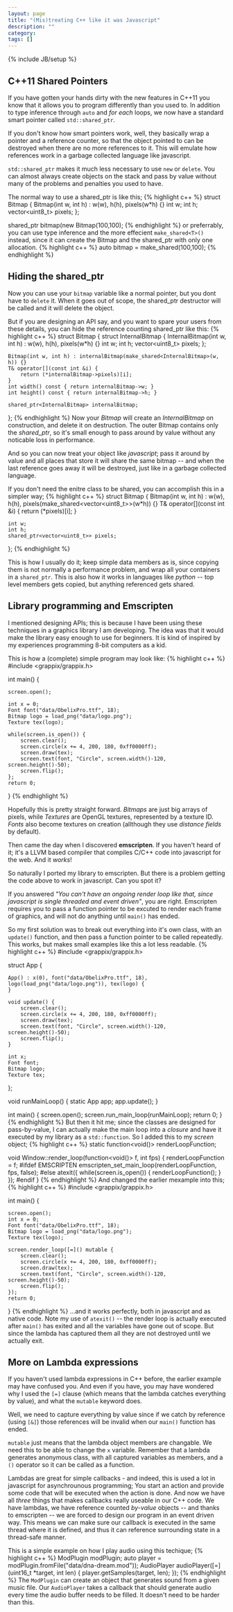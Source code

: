 ```yaml
---
layout: page
title: "(Mis)treating C++ like it was Javascript"
description: ""
category: 
tags: []
---
```

{% include JB/setup %}

C++11 Shared Pointers
---------------------
If you have gotten your hands dirty with the new features in C++11 you know that it allows you to
program differently than you used to. In addition to type inference through `auto` and *for each*
loops, we now have a standard smart pointer called `std::shared_ptr`.

If you don't know how smart pointers work, well, they basically wrap a pointer and a reference
counter, so that the object pointed to can be destroyed when there are no more references to it.
This will emulate how references work in a garbage collected language like javascript.

`std::shared_ptr` makes it much less necessary to use `new` or `delete`. You can almost always create objects on the stack and
pass by value without many of the problems and penalties you used to have.

The normal way to use a shared_ptr is like this;
{% highlight c++ %}
struct Bitmap {
    Bitmap(int w, int h) : w(w), h(h), pixels(w*h) {}
    int w;
    int h;
    vector<uint8_t> pixels;
};

shared_ptr<Bitmap> bitmap(new Bitmap(100,100);
{% endhighlight %}
or preferrably, you can use type inference and the more effecient `make_shared<T>()` instead, 
since it can create the Bitmap and the shared_ptr with only one allocation.
{% highlight c++ %}
auto bitmap = make_shared<Bitmap>(100,100);
{% endhighlight %}

Hiding the shared_ptr
---------------------
Now you can use your `bitmap` variable like a normal pointer, but you dont have to `delete` it.
When it goes out of scope, the shared_ptr destructor will be called and it will delete the object.

But if you are designing an API say, and you want to spare your users from these details, you
can hide the reference counting shared_ptr like this:
{% highlight c++ %}
struct Bitmap {
    struct InternalBitmap {
        InternalBitmap(int w, int h) : w(w), h(h), pixels(w*h) {}
        int w;
        int h;
        vector<uint8_t> pixels;
    };

    Bitmap(int w, int h) : internalBitmap(make_shared<InternalBitmap>(w, h)) {}
    T& operator[](const int &i) { 
        return (*internalBitmap->pixels)[i];
    }
    int width() const { return internalBitmap->w; }
    int height() const { return internalBitmap->h; }

    shared_ptr<InternalBitmap> internalBitmap;
};
{% endhighlight %}
Now your *Bitmap* will create an *InternalBitmap* on construction, and delete it on destruction.
The outer Bitmap contains only the *shared_ptr*, so it's small enough to pass around by value
without any noticable loss in performance.

And so you can now treat your object like *javascript*; pass it around by value and all
places that store it will share the same bitmap -- and when the last reference goes away
it will be destroyed, just like in a garbage collected language.

If you don't need the enitre class to be shared, you can accomplish this in a simpler way;
{% highlight c++ %}
struct Bitmap {
    Bitmap(int w, int h) : w(w), h(h), pixels(make_shared<vector<uint8_t>>(w*h)) {}
    T& operator[](const int &i) { 
        return (*pixels)[i];
    }

    int w;
    int h;
    shared_ptr<vector<uint8_t>> pixels;
};
{% endhighlight %}

This is how I usually do it; keep simple data members as is, since  copying them is
not normally a performance problem, and wrap all your containers in a `shared_ptr`. This is
also how it works in languages like *python* -- top level members gets copied, but anything
referenced gets shared.

Library programming and Emscripten
----------------------------------

I mentioned designing APIs; this is because I have been using these techniques in a graphics
library I am developing. The idea was
that it would make the library easy enough to use for beginners. It is kind of inspired by
my experiences programming 8-bit computers as a kid. 

This is how a (complete) simple program may look like:
{% highlight c++ %}
#include <grappix/grappix.h>

int main() {

    screen.open();

    int x = 0;
    Font font("data/ObelixPro.ttf", 18);
    Bitmap logo = load_png("data/logo.png");
    Texture tex(logo);

    while(screen.is_open()) {
        screen.clear();
        screen.circle(x += 4, 200, 180, 0xff0000ff);
        screen.draw(tex);
        screen.text(font, "Circle", screen.width()-120, screen.height()-50);
        screen.flip();
    };
    return 0;
}
{% endhighlight %}

Hopefully this is pretty straight forward. *Bitmaps* are just big arrays of pixels, while *Textures* are OpenGL textures,
represented by a texture ID. *Fonts* also become textures on creation (allthough they use *distance fields* by default).

Then came the day when I discovered **emscripten**. If you haven't heard of it; it's a LLVM based compiler
that compiles C/C++ code into javascript for the web. And it *works*!

So naturally I ported my library to emscripten. But there is a problem getting the code above to work in javascript.
Can you spot it?

If you answered *"You can't have an ongoing render loop like that, since javascript is single threaded and event driven"*, 
you are right. Emscripten requires you to pass a function pointer to be excuted to render each frame of graphics, and will
not do anything until `main()` has ended.

So my first solution was to break out everything into it's own class, with an `update()` function, and then pass a function
pointer to be called repeatedly. This works, but makes small examples like this a lot less readable. 
{% highlight c++ %}
#include <grappix/grappix.h>

struct App {

    App() : x(0), font("data/ObelixPro.ttf", 18), logo(load_png("data/logo.png")), tex(logo) {
    }

    void update() {
        screen.clear();
        screen.circle(x += 4, 200, 180, 0xff0000ff);
        screen.draw(tex);
        screen.text(font, "Circle", screen.width()-120, screen.height()-50);
        screen.flip();
    }

    int x;
    Font font;
    Bitmap logo;
    Texture tex;
};

void runMainLoop() {
    static App app;
    app.update();
}

int main() {
    screen.open();
    screen.run_main_loop(runMainLoop);
    return 0;
}
{% endhighlight %}
But then it hit me; since the classes are designed for pass-by-value, I can
actually make the main loop into a _closure_ and have it executed by my library as a `std::function`. So I added this to my *screen*
object;
{% highlight c++ %}
static function<void()> renderLoopFunction;

void Window::render_loop(function<void()> f, int fps) {
    renderLoopFunction = f;
#ifdef EMSCRIPTEN
    emscripten_set_main_loop(renderLoopFunction, fps, false);
#else
    atexit([](){
        while(screen.is_open()) {
            renderLoopFunction();
        }
    });
#endif
}
{% endhighlight %}
And changed the earlier mexample into this;
{% highlight c++ %}
#include <grappix/grappix.h>

int main() {

    screen.open();
    int x = 0;
    Font font("data/ObelixPro.ttf", 18);
    Bitmap logo = load_png("data/logo.png");
    Texture tex(logo);

    screen.render_loop([=]() mutable {
        screen.clear();
        screen.circle(x += 4, 200, 180, 0xff0000ff);
        screen.draw(tex);
        screen.text(font, "Circle", screen.width()-120, screen.height()-50);
        screen.flip();
    });
    return 0;
}
{% endhighlight %}
...and it works perfectly, both in javascript and as native code. Note my use of `atexit()` -- the render loop is actually executed after `main()` has exited and
all the variables have gone out of scope. But since the lambda has captured them all they are not destroyed until we actually exit.

More on Lambda expressions
--------------------------

If you haven't used lambda expressions in C++ before, the earlier example may have confused you. And even if you have, you may have
wondered why I used  the `[=]` clause (which means that the lambda catches everything by value), and what the `mutable` keyword does.

Well, we need to capture everything by value since if we catch by reference (using `[&]`) those references will be invalid when our
`main()` function has ended.

`mutable` just means that the lambda object members are changable. We need this to be able to change the `x` variable. Remember that a
lambda generates anonymous class, with all captured variables as members, and a `()` operator so it can be called as a function.

Lambdas are great for simple callbacks - and indeed, this is used a lot in javascript for asynchrounous programming; You start an action
and provide some code that will be executed when the action is done. And now we have all *three* things that makes callbacks really useable
in our C++ code. We have lambdas, we have reference counted *by-value* objects -- and thanks to emscripten -- we are forced to design our program in an event driven way. This means we can make sure our callback is executed in the same thread where it is defined, and thus it can reference surrounding state in a thread-safe manner.

This is a simple example on how I play audio using this techique;
{% highlight c++ %}
    ModPlugin modPlugin;
    auto player = modPlugin.fromFile("data/dna-dream.mod"));
    AudioPlayer audioPlayer([=](uint16_t *target, int len) {
        player.getSamples(target, len);
    });
{% endhighlight %}
The `ModPlugin` can create an object that generates sound from a given music file.
Our `AudioPlayer` takes a callback that should generate audio every time the audio buffer needs to be filled.
It doesn't need to be harder than this.
